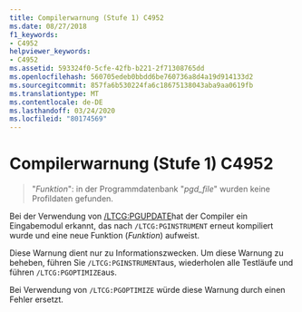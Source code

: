 ```yaml
---
title: Compilerwarnung (Stufe 1) C4952
ms.date: 08/27/2018
f1_keywords:
- C4952
helpviewer_keywords:
- C4952
ms.assetid: 593324f0-5cfe-42fb-b221-2f71308765dd
ms.openlocfilehash: 560705edeb0bbdd6be760736a8d4a19d914133d2
ms.sourcegitcommit: 857fa6b530224fa6c18675138043aba9aa0619fb
ms.translationtype: MT
ms.contentlocale: de-DE
ms.lasthandoff: 03/24/2020
ms.locfileid: "80174569"
---
```

# <a name="compiler-warning-level-1-c4952"></a>Compilerwarnung (Stufe 1) C4952

> "*Funktion*": in der Programmdatenbank "*pgd_file*" wurden keine Profildaten gefunden.

Bei der Verwendung von [/LTCG:PGUPDATE](../../build/reference/ltcg-link-time-code-generation.md)hat der Compiler ein Eingabemodul erkannt, das nach `/LTCG:PGINSTRUMENT` erneut kompiliert wurde und eine neue Funktion (*Funktion*) aufweist.

Diese Warnung dient nur zu Informationszwecken. Um diese Warnung zu beheben, führen Sie `/LTCG:PGINSTRUMENT`aus, wiederholen alle Testläufe und führen `/LTCG:PGOPTIMIZE`aus.

Bei Verwendung von `/LTCG:PGOPTIMIZE` würde diese Warnung durch einen Fehler ersetzt.
